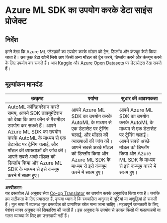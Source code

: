 <!--
CO_OP_TRANSLATOR_METADATA:
{
  "original_hash": "386efdbc19786951341f6956247ee990",
  "translation_date": "2025-08-24T00:38:25+00:00",
  "source_file": "5-Data-Science-In-Cloud/19-Azure/assignment.md",
  "language_code": "hi"
}
-->
# Azure ML SDK का उपयोग करके डेटा साइंस प्रोजेक्ट

## निर्देश

हमने देखा कि Azure ML प्लेटफ़ॉर्म का उपयोग करके मॉडल को ट्रेन, डिप्लॉय और कंज्यूम कैसे किया जाता है। अब कुछ डेटा खोजें जिसे आप किसी अन्य मॉडल को ट्रेन करने, डिप्लॉय करने और कंज्यूम करने के लिए उपयोग कर सकते हैं। आप [Kaggle](https://kaggle.com) और [Azure Open Datasets](https://azure.microsoft.com/services/open-datasets/catalog?WT.mc_id=academic-77958-bethanycheum&ocid=AID3041109) पर डेटासेट्स देख सकते हैं।

## मूल्यांकन मानदंड

| उत्कृष्ट | पर्याप्त | सुधार की आवश्यकता |
|-----------|----------|-------------------|
|AutoML कॉन्फ़िगरेशन करते समय, आपने SDK डाक्यूमेंटेशन को देखा कि आप कौन से पैरामीटर उपयोग कर सकते हैं। आपने Azure ML SDK का उपयोग करके AutoML के माध्यम से एक डेटासेट पर ट्रेनिंग चलाई, और मॉडल की व्याख्याओं की जांच की। आपने सबसे अच्छे मॉडल को डिप्लॉय किया और Azure ML SDK के माध्यम से इसे कंज्यूम करने में सक्षम हुए। | आपने Azure ML SDK का उपयोग करके AutoML के माध्यम से एक डेटासेट पर ट्रेनिंग चलाई, और मॉडल की व्याख्याओं की जांच की। आपने सबसे अच्छे मॉडल को डिप्लॉय किया और Azure ML SDK के माध्यम से इसे कंज्यूम करने में सक्षम हुए। | आपने Azure ML SDK का उपयोग करके AutoML के माध्यम से एक डेटासेट पर ट्रेनिंग चलाई। आपने सबसे अच्छे मॉडल को डिप्लॉय किया और Azure ML SDK के माध्यम से इसे कंज्यूम करने में सक्षम हुए। |

**अस्वीकरण**:  
यह दस्तावेज़ AI अनुवाद सेवा [Co-op Translator](https://github.com/Azure/co-op-translator) का उपयोग करके अनुवादित किया गया है। जबकि हम सटीकता के लिए प्रयासरत हैं, कृपया ध्यान दें कि स्वचालित अनुवाद में त्रुटियां या अशुद्धियां हो सकती हैं। मूल भाषा में उपलब्ध मूल दस्तावेज़ को प्रामाणिक स्रोत माना जाना चाहिए। महत्वपूर्ण जानकारी के लिए, पेशेवर मानव अनुवाद की सिफारिश की जाती है। इस अनुवाद के उपयोग से उत्पन्न किसी भी गलतफहमी या गलत व्याख्या के लिए हम उत्तरदायी नहीं हैं।